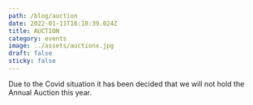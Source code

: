 ```yaml
---
path: /blog/auction
date: 2022-01-11T16:18:39.024Z
title: AUCTION
category: events
image: ../assets/auctionx.jpg
draft: false
sticky: false
---
```

Due to the Covid situation it has been decided that we will not hold the Annual Auction this year.